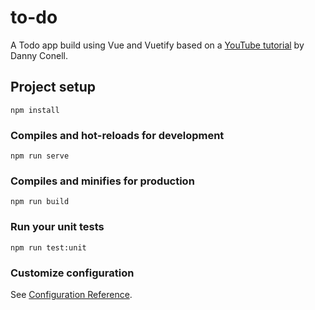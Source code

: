 # to-do

A Todo app build using Vue and Vuetify based on a [YouTube tutorial](https://www.youtube.com/watch?v=CjXgoYo86yY) by Danny Conell.

## Project setup
```
npm install
```

### Compiles and hot-reloads for development
```
npm run serve
```

### Compiles and minifies for production
```
npm run build
```

### Run your unit tests
```
npm run test:unit
```

### Customize configuration
See [Configuration Reference](https://cli.vuejs.org/config/).
